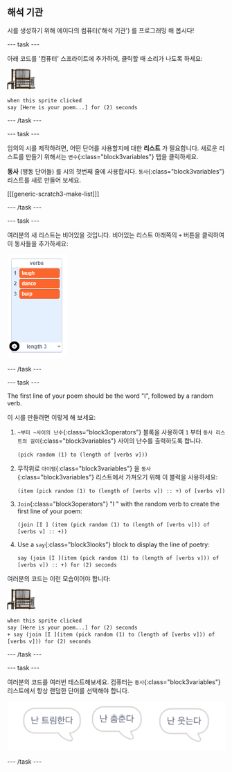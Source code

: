 ## 해석 기관

시를 생성하기 위해 에이다의 컴퓨터('해석 기관') 를 프로그래밍 해 봅시다!

\--- task \---

아래 코드를 '컴퓨터' 스프라이트에 추가하여, 클릭할 때 소리가 나도록 하세요:

![컴퓨터 스프라이트](images/computer-sprite.png)

```blocks3
when this sprite clicked
say [Here is your poem...] for (2) seconds
```

\--- /task \---

\--- task \---

임의의 시를 제작하려면, 어떤 단어를 사용할지에 대한 **리스트** 가 필요합니다. 새로운 리스트를 만들기 위해서는 `변수`{:class="block3variables"} 탭을 클릭하세요.

**동사** (행동 단어들) 를 시의 첫번째 줄에 사용합시다. `동사`{:class="block3variables"} 리스트를 새로 만들어 보세요.

[[[generic-scratch3-make-list]]]

\--- /task \---

\--- task \---

여러분의 새 리스트는 비어있을 것입니다. 비어있는 리스트 아래쪽의 `+` 버튼을 클릭하여 이 동사들을 추가하세요:

![+가 강조 표시된 리스트](images/poetry-verbs-annotated.png)

\--- /task \---

\--- task \---

The first line of your poem should be the word "I", followed by a random verb.

이 시를 만들려면 이렇게 해 보세요:

1. `~부터 ~사이의 난수`{:class="block3operators"} 블록을 사용하여 `1` 부터 `동사 리스트의 길이`{:class="block3variables"} 사이의 난수를 출력하도록 합니다.
    
    ```blocks3
    (pick random (1) to (length of [verbs v]))
    ```

2. 무작위로 `아이템`{:class="block3variables"} 을 `동사`{:class="block3variables"} 리스트에서 가져오기 위해 이 블럭을 사용하세요:
    
    ```blocks3
    (item (pick random (1) to (length of [verbs v]) :: +) of [verbs v])
    ```

3. `Join`{:class="block3operators"} "I " with the random verb to create the first line of your poem:
    
    ```blocks3
    (join [I ] (item (pick random (1) to (length of [verbs v])) of [verbs v] :: +))
    ```

4. Use a `say`{:class="block3looks"} block to display the line of poetry:
    
    ```blocks3
    say (join [I ](item (pick random (1) to (length of [verbs v])) of [verbs v]) :: +) for (2) seconds
    ```

여러분의 코드는 이런 모습이어야 합니다:

![컴퓨터 스프라이트](images/computer-sprite.png)

```blocks3
when this sprite clicked
say [Here is your poem...] for (2) seconds
+ say (join [I ](item (pick random (1) to (length of [verbs v])) of [verbs v])) for (2) seconds
```

\--- /task \---

\--- task \---

여러분의 코드를 여러번 테스트해보세요. 컴퓨터는 `동사`{:class="block3variables"} 리스트에서 항상 랜덤한 단어를 선택해야 합니다.

![서로 다른 것을 말하는 3 개의 말풍선](images/poetry-random-test.png)

\--- /task \---